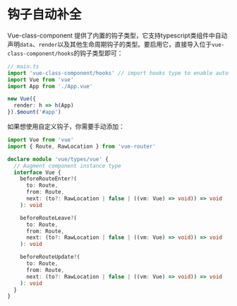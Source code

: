 # 钩子自动补全

Vue-class-component 提供了内置的钩子类型，它支持typescript类组件中自动声明`data`、`render`以及其他生命周期钩子的类型。要启用它，直接导入位于`vue-class-component/hooks`的钩子类型即可：

```ts
// main.ts
import 'vue-class-component/hooks' // import hooks type to enable auto-complete
import Vue from 'vue'
import App from './App.vue'

new Vue({
  render: h => h(App)
}).$mount('#app')
```

如果想使用自定义钩子，你需要手动添加：

```typescript
import Vue from 'vue'
import { Route, RawLocation } from 'vue-router'

declare module 'vue/types/vue' {
  // Augment component instance type
  interface Vue {
    beforeRouteEnter?(
      to: Route,
      from: Route,
      next: (to?: RawLocation | false | ((vm: Vue) => void)) => void
    ): void

    beforeRouteLeave?(
      to: Route,
      from: Route,
      next: (to?: RawLocation | false | ((vm: Vue) => void)) => void
    ): void

    beforeRouteUpdate?(
      to: Route,
      from: Route,
      next: (to?: RawLocation | false | ((vm: Vue) => void)) => void
    ): void
  }
}
```

